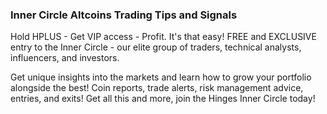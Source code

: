 

### Inner Circle Altcoins  Trading Tips and Signals

Hold HPLUS - Get VIP access - Profit.
It's that easy! FREE and EXCLUSIVE entry to the Inner Circle - our elite group of traders, technical analysts, influencers, and investors.

Get unique insights into the markets and learn how to grow your portfolio alongside the best! Coin reports, trade alerts, risk management advice, entries, and exits! Get all this and more, join the Hinges Inner Circle today!